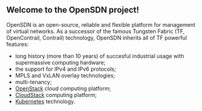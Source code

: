 ## Welcome to the OpenSDN project!

OpenSDN is an open-source, reliable and flexible platform for management of virtual networks. As a successor of the famous Tungsten Fabric (TF, OpenContrail, Contrail) technology, OpenSDN inherits all of TF powerful features:

- long history (more than 10 years) of succesful industrial usage with supermassive computing hardware;
- the support for IPv4 and IPv6 protocols;
- MPLS and VxLAN overlay technologies;
- multi-tenancy;
- [OpenStack](https://www.openstack.org) cloud computing platform;
- [CloudStack](https://cloudstack.apache.org) computing platform;
- [Kubernetes](https://kubernetes.io) technology.




<!--

**Here are some ideas to get you started:**

🙋‍♀️ A short introduction - what is your organization all about?
🌈 Contribution guidelines - how can the community get involved?
👩‍💻 Useful resources - where can the community find your docs? Is there anything else the community should know?
🍿 Fun facts - what does your team eat for breakfast?
🧙 Remember, you can do mighty things with the power of [Markdown](https://docs.github.com/github/writing-on-github/getting-started-with-writing-and-formatting-on-github/basic-writing-and-formatting-syntax)
-->
